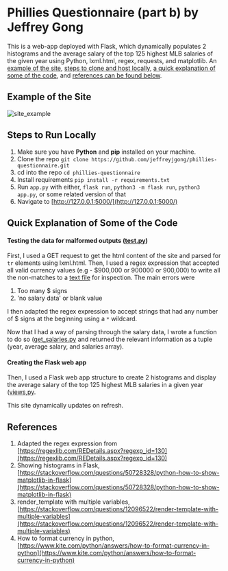 # Phillies Questionnaire (part b) by Jeffrey Gong

This is a web-app deployed with Flask, which dynamically populates 2 histograms and the average salary of the top 125 highest MLB salaries of the given year using Python, lxml.html, regex, requests, and matplotlib. An [example of the site](#example-of-the-site), [steps to clone and host locally](#steps-to-run-locally), [a quick explanation of some of the code](#quick-explanation-of-some-of-the-code), and [references can be found below](#references). 

## Example of the Site
![site_example](https://user-images.githubusercontent.com/82338138/152037604-42b3cb6b-ebb5-440f-a0b7-9d26db5a8bc4.PNG)

## Steps to Run Locally
1. Make sure you have **Python** and **pip** installed on your machine. 
2. Clone the repo ```git clone https://github.com/jeffreyjgong/phillies-questionnaire.git```
3. cd into the repo ```cd phillies-questionnaire```
4. Install requirements ```pip install -r requirements.txt```
5. Run ```app.py``` with either, ```flask run```, ```python3 -m flask run```, ```python3 app.py```, or some related version of that
6. Navigate to [http://127.0.0.1:5000/](http://127.0.0.1:5000/)

## Quick Explanation of Some of the Code
#### Testing the data for malformed outputs ([test.py](https://github.com/jeffreyjgong/phillies-questionnaire/blob/main/tests/test.py))
First, I used a GET request to get the html content of the site and parsed for ```tr``` elements using lxml.html. Then, I used a regex expression that accepted all valid currency values (e.g - $900,000 or 900000 or 900,000) to write all the non-matches to a [text file](https://github.com/jeffreyjgong/phillies-questionnaire/blob/main/test_outputs/malformed_outputs.txt) for inspection. 
The main errors were
1. Too many $ signs
2. 'no salary data' or blank value

I then adapted the regex expression to accept strings that had any number of $ signs at the beginning using a ```*``` wildcard. 

Now that I had a way of parsing through the salary data, I wrote a function to do so ([get_salaries.py](https://github.com/jeffreyjgong/phillies-questionnaire/blob/main/get_salaries.py) and returned the relevant information as a tuple (year, average salary, and salaries array).

#### Creating the Flask web app
Then, I used a Flask web app structure to create 2 histograms and display the average salary of the top 125 highest MLB salaries in a given year ([views,py](https://github.com/jeffreyjgong/phillies-questionnaire/blob/main/website/views.py). 

This site dynamically updates on refresh. 

## References
1. Adapted the regex expression from [https://regexlib.com/REDetails.aspx?regexp_id=130](https://regexlib.com/REDetails.aspx?regexp_id=130)
2. Showing histograms in Flask, [https://stackoverflow.com/questions/50728328/python-how-to-show-matplotlib-in-flask](https://stackoverflow.com/questions/50728328/python-how-to-show-matplotlib-in-flask)
3. render_template with multiple variables, [https://stackoverflow.com/questions/12096522/render-template-with-multiple-variables](https://stackoverflow.com/questions/12096522/render-template-with-multiple-variables)
4. How to format currency in python, [https://www.kite.com/python/answers/how-to-format-currency-in-python](https://www.kite.com/python/answers/how-to-format-currency-in-python)
